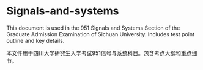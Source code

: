 # Signals-and-systems
This document is used in the 951 Signals and Systems Section of the Graduate Admission Examination of Sichuan University. Includes test point outline and key details.

本文件用于四川大学研究生入学考试951信号与系统科目。包含考点大纲和重点细节。

